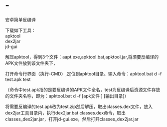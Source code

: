 # -
安卓简单反编译

下载如下工具：<br>
 apktool <br>
 dex2jar <br>
 jd-gui  <br>
 
解压apktool，得到3个文件：aapt.exe,apktool.bat,apktool.jar,将须要反编译的APK文件放到该文件夹下，<br>

打开命令行界面（执行-CMD）,定位到apktool目录。输入命令：apktool.bat d -f  test.apk  test <br>

（命令中test.apk指的是要反编译的APK文件全名，test为反编译后资源文件存放的文件夹名称，即为：apktool.bat   d  -f    [apk文件 ]   [输出目录]）<br>

将需要反编译的test.apk改为test.zip然后解压，取出classes.dex文件，放入dex2jar工具目录内，执行dex2jar.bat   classes.dex命令，取出classes_dex2jar.jar，打开jd-gui.exe，然后打开classes_dex2jar.jar
